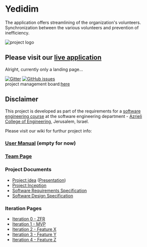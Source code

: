 # Yedidim

The application offers streamlining of the organization's volunteers. Synchronization between the various volunteers and prevention of inefficiency.

![project logo](https://raw.githubusercontent.com/malkals/our-project/master/pictures/%D7%9C%D7%95%D7%92%D7%95%20%D7%99%D7%93%D7%99%D7%93%D7%99%D7%9D.png)

## Please visit our [live application](https://yedidim-project.firebaseapp.com/)
Alright, currently only a landing page...

[![Gitter](https://badges.gitter.im/Join%20Chat.svg)](https://gitter.im/yedidim_group/Lobby)
[![GitHub issues](https://img.shields.io/github/issues/jce-il/our-project.svg?style=flat)](https://github.com/malkals/our-project/issues) </br>
project management board:[here](https://github.com/malkals/Yedidim/projects/1)

## Disclaimer
This project is developed as part of the requirements for a [software engineering course](https://github.com/jce-il/se-class/wiki) at the software engineering department - [Azrieli College of Engineering](http://www.jce.ac.il/), Jerusalem, Israel.

Please visit our wiki for furthur project info: 

### [User Manual](https://github.com/malkals/our-project/wiki/User-Manual) (empty for now)
 
### [Team Page](https://github.com/malkals/our-project/wiki/Team-page)

### Project Documents
*  [Project idea](https://drive.google.com/file/d/0ByckaStEeMspWG5hUjcyeTJKZm8/view) ([Presentation](https://drive.google.com/file/d/0ByckaStEeMspTXF4VU8yMVlnTGc/view))<br>
 * [Project Inception](https://github.com/malkals/Yedidim/wiki/Inception)<br>
 * [Software Requirements Specification](https://github.com/malkals/Yedidim/wiki/SRS--software-requirements-specifications)<br>
*  [Software Design Specification](https://github.com/malkals/Yedidim/wiki/SDS-Software-Design-Specifications)
 
 ### Iteration Pages
*  [Iteration 0 - ZFR](https://github.com/malkals/Yedidim/wiki/Iteration-0-ZFR)<br>
 *  [Iteration 1 - MVP](https://github.com/malkals/Yedidim/wiki/Iteration-1-MVP)<br>
*  [Iteration 2 - Feature X](https://github.com/malkals/Yedidim/wiki/Iteration-2---Feature-X)<br>
 * [Iteration 3 - Feature Y](https://github.com/malkals/Yedidim/wiki/Iteration-3---Feature-Y)<br>
* [Iteration 4 - Feature Z](https://github.com/malkals/Yedidim/wiki/Iteration-4---Feature-Z)
